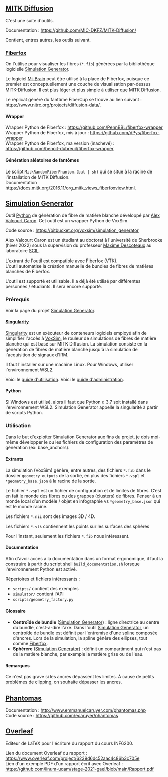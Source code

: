 ## [MITK Diffusion](https://github.com/MIC-DKFZ/MITK-Diffusion/)

C'est une suite d'outils.

Documentation : https://github.com/MIC-DKFZ/MITK-Diffusion/

Contient, entres autres, les outils suivant.


### [Fiberfox](https://docs.mitk.org/2016.11/org_mitk_views_fiberfoxview.html)

On l'utilise pour visualiser les fibres (`*.fib`) générées par la bibliothèque logicielle [Simulation Generator](#simulation-generator).

Le logiciel [Mi-Brain](https://scil-documentation.readthedocs.io/en/latest/tools/mi-brain.html) peut être utilisé à la place de Fiberfox, puisque ce premier est
conceptuellement une couche de visualisation par-dessus MITK-Diffusion.
Il est plus léger et plus simple à utiliser que MITK Diffusion.

Le réplicat généré du fantôme FiberCup se trouve au lien suivant : https://www.nitrc.org/projects/diffusion-data/.


#### Wrapper

Wrapper Python de Fiberfox : https://github.com/PennBBL/fiberfox-wrapper  
Wrapper Python de Fiberfox, mis à jour : https://github.com/dPys/fiberfox-wrapper  
Wrapper Python de Fiberfox, ma version (inachevé) : https://github.com/benoit-dubreuil/fiberfox-wrapper


#### Génération aléatoires de fantômes

Le script `MitkRandomFiberPhantom.(bat | sh)` qui se situe à la racine de l'installation de MITK Diffusion.  
Documentation https://docs.mitk.org/2016.11/org_mitk_views_fiberfoxview.html.


## [Simulation Generator](https://bitbucket.org/voxsim/simulation_generator)

Outil [Python](https://www.python.org/) de génération de fibre de matière blanche développé par [Alex Valcourt Caron](mailto:alex.valcourt.caron@usherbrooke.ca).
Cet outil est un wrapper Python de VoxSim.

Code source : https://bitbucket.org/voxsim/simulation_generator

Alex Valcourt Caron est un étudiant au doctorat à l'université de Sherbrooke (hiver 2022) sous la supervision du
professeur [Maxime Descoteaux](mailto:maxime.descoteaux@usherbrooke.ca) au laboratoire [SCIL](http://scil.dinf.usherbrooke.ca/).

L'extrant de l'outil est compatible avec Fiberfox (VTK).  
L'outil automatise la création manuelle de bundles de fibres de matières blanches de Fiberfox.

L'outil est supporté et utilisable.
Il a déjà été utilisé par différentes personnes / étudiants.
Il sera encore supporté.


### Prérequis

Voir la page du projet [Simulation Generator](https://bitbucket.org/voxsim/simulation_generator).


#### [Singularity](https://sylabs.io/)

[Singularity](https://sylabs.io/) est un exécuteur de conteneurs logiciels employé afin de simplifier l'accès à [VoxSim](https://bitbucket.org/voxsim/), le rouleur de
simulations de fibres de matière blanche qui est basé sur MITK Diffusion.
La simulation consiste en la génération de fibres de matière blanche jusqu'à la simulation de l'acquisition de signaux d'IRM.

Il faut l'installer sur une machine Linux.
Pour Windows, utiliser l'environnement WSL2.

Voici le [guide d'utilisation](https://sylabs.io/guides/latest/user-guide/quick_start.html).
Voici le [guide d'administration](https://sylabs.io/guides/latest/admin-guide/).


#### Python

Si Windows est utilisé, alors il faut que Python ≥ 3.7 soit installé dans l'environnement WSL2. Simulation Generator appelle la singularité à partir de scripts Python.


### Utilisation

Dans le but d'exploiter Simulation Generator aux fins du projet, je dois moi-même développer le ou les fichiers de configuration des paramètres de génération (ex:
base_anchors).


#### Extrants

La simulation (VoxSim) génère, entre autres, des fichiers `*.fib` dans le dossier `geometry_outputs` de la sortie, en plus des fichiers `*.vspl` et `*geometry_base.json`
à la racine de la sortie.

Le fichier `*.vspl` est un fichier de configuration et de limites de fibres.
C’est en fait le monde des fibres ou des grappes (clusters) de fibres.
Penser à un monde local d’un modèle / objet en infographie vs `*geometry_base.json` qui est le monde racine.

Les fichiers `*.nii` sont des images 3D / 4D.

Les fichiers `*.vtk` contiennent les points sur les surfaces des sphères

Pour l'instant, seulement les fichiers `*.fib` nous intéressent.

#### Documentation

Afin d'avoir accès à la documentation dans un format ergonomique, il faut la construire à partir du script shell `build_documentation.sh` lorsque l'environnement Python
est activé.

Répertoires et fichiers intéressants :

- `scripts/` contient des exemples
- `simulator/` contient l'API
- `scripts/geometry_factory.py`


#### Glossaire

- **Centroïde de bundle** ([Simulation Generator](#simulation-generator)) : ligne directrice au centre du bundle, c'est-à-dire l'axe.
  Dans l'outil [Simulation Generator](#simulation-generator), un centroïde de bundle est définit par l'entremise d'une [spline](https://fr.wikipedia.org/wiki/Spline)
  composée d'ancres.
  Lors de la simulation, la spline génère des ellipses, tout comme [Fiberfox](#fiberfox).
- **Sphèrere** ([Simulation Generator](#simulation-generator)) : définit un compartiment qui n'est pas de la matière blanche, par exemple la matière grise ou de l'eau.


#### Remarques

Ce n'est pas grave si les ancres dépassent les limites. À cause de petits problèmes de clipping, on souhaite dépasser les ancres.


## [Phantomas](http://www.emmanuelcaruyer.com/phantomas.php)

Documentation : http://www.emmanuelcaruyer.com/phantomas.php  
Code source : https://github.com/ecaruyer/phantomas


## [Overleaf](https://www.overleaf.com)

Editeur de LaTeX pour l'écriture du rapport du cours INF6200.

Lien du document Overleaf du rapport : https://www.overleaf.com/project/6239d6dc52aac4c86b3c705e  
Lien d'un exemple PDF d'un rapport écrit avec Overleaf : https://github.com/linum-uqam/stage-2021-gael/blob/main/Rapport.pdf
